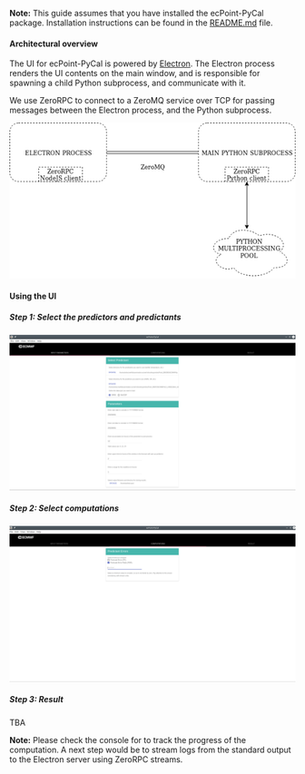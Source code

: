 **Note:** This guide assumes that you have installed the ecPoint-PyCal package. Installation instructions can be found in the [README.md](https://github.com/onyb/reobject/blob/master/README.md) file.

#### Architectural overview

The UI for ecPoint-PyCal is powered by [Electron](https://electronjs.org). The Electron process renders the UI contents on the main window, and is responsible for spawning a child Python subprocess, and communicate with it.

We use ZeroRPC to connect to a ZeroMQ service over TCP for passing messages between the Electron process, and the Python subprocess.

<p align="center"> 
  <img src="./architecture.png" />
</p>

#### Using the UI

##### Step 1: Select the predictors and predictants

<p align="center">
  <img src="./page1.png" />
</p>


##### Step 2: Select computations

<p align="center">
  <img src="./page2.png" />
</p>


##### Step 3: Result

TBA

**Note:** Please check the console for to track the progress of the computation. A next step would be to stream logs from the standard output to the Electron server using ZeroRPC streams.
